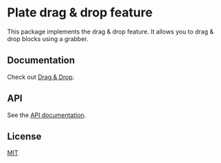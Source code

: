 # Plate drag & drop feature

This package implements the drag & drop feature. It allows you to drag &
drop blocks using a grabber.

## Documentation

Check out
[Drag & Drop](https://platejs.org/docs/components/dnd).

## API

See the [API documentation](https://plate-api.udecode.io/globals.html). 

## License

[MIT](../../LICENSE)
